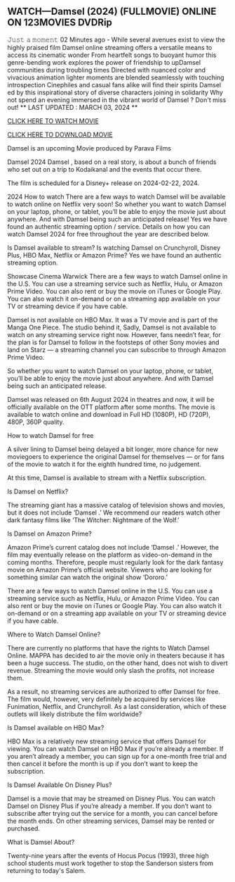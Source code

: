 WATCH—Damsel (2024) (FULLMOVIE) ONLINE ON 123MOVIES DVDRip
------------------------------------------------------------------------------------------------

𝙹𝚞𝚜𝚝 𝚊 𝚖𝚘𝚖𝚎𝚗𝚝 02 Minutes ago - While several avenues exist to view the highly praised film Damsel  online streaming offers a versatile means to access its cinematic wonder From heartfelt songs to buoyant humor this genre-bending work explores the power of friendship to upDamsel  communities during troubling times Directed with nuanced color and vivacious animation lighter moments are blended seamlessly with touching introspection Cinephiles and casual fans alike will find their spirits Damsel ed by this inspirational story of diverse characters joining in solidarity Why not spend an evening immersed in the vibrant world of Damsel ? Don't miss out!
** LAST UPDATED : MARCH 03, 2024 **

<a href='https://screenhub.site/en/movie/763215/damsel'>CLICK HERE TO WATCH MOVIE</a>

<a href='https://screenhub.site/en/movie/763215/damsel'>CLICK HERE TO DOWNLOAD MOVIE</a>


Damsel  is an upcoming Movie produced by Parava Films

Damsel  2024 Damsel , based on a real story, is about a bunch of friends who set out on a trip to Kodaikanal and the events that occur there.

The film is scheduled for a Disney+ release on 2024-02-22, 2024.

2024 How to watch There are a few ways to watch Damsel  will be available to watch online on Netflix very soon! So whether you want to watch Damsel  on your laptop, phone, or tablet, you’ll be able to enjoy the movie just about anywhere. And with Damsel  being such an anticipated release! Yes we have found an authentic streaming option / service. Details on how you can watch Damsel  2024 for free throughout the year are described below.

Is Damsel  available to stream? Is watching Damsel  on Crunchyroll, Disney Plus, HBO Max, Netflix or Amazon Prime? Yes we have found an authentic streaming option.

Showcase Cinema Warwick There are a few ways to watch Damsel  online in the U.S. You can use a streaming service such as Netflix, Hulu, or Amazon Prime Video. You can also rent or buy the movie on iTunes or Google Play. You can also watch it on-demand or on a streaming app available on your TV or streaming device if you have cable.

Damsel  is not available on HBO Max. It was a TV movie and is part of the Manga One Piece. The studio behind it, Sadly, Damsel  is not available to watch on any streaming service right now. However, fans needn’t fear, for the plan is for Damsel  to follow in the footsteps of other Sony movies and land on Starz — a streaming channel you can subscribe to through Amazon Prime Video.

So whether you want to watch Damsel  on your laptop, phone, or tablet, you’ll be able to enjoy the movie just about anywhere. And with Damsel  being such an anticipated release.

Damsel  was released on 6th August 2024 in theatres and now, it will be officially available on the OTT platform after some months. The movie is available to watch online and download in Full HD (1080P), HD (720P), 480P, 360P quality.

How to watch Damsel  for free

A silver lining to Damsel  being delayed a bit longer, more chance for new moviegoers to experience the original Damsel  for themselves — or for fans of the movie to watch it for the eighth hundred time, no judgement.

At this time, Damsel  is available to stream with a Netflix subscription.

Is Damsel  on Netflix?

The streaming giant has a massive catalog of television shows and movies, but it does not include ‘Damsel .’ We recommend our readers watch other dark fantasy films like ‘The Witcher: Nightmare of the Wolf.’

Is Damsel  on Amazon Prime?

Amazon Prime’s current catalog does not include ‘Damsel .’ However, the film may eventually release on the platform as video-on-demand in the coming months. Therefore, people must regularly look for the dark fantasy movie on Amazon Prime’s official website. Viewers who are looking for something similar can watch the original show ‘Dororo.’

There are a few ways to watch Damsel  online in the U.S. You can use a streaming service such as Netflix, Hulu, or Amazon Prime Video. You can also rent or buy the movie on iTunes or Google Play. You can also watch it on-demand or on a streaming app available on your TV or streaming device if you have cable.

Where to Watch Damsel  Online?

There are currently no platforms that have the rights to Watch Damsel  Online. MAPPA has decided to air the movie only in theaters because it has been a huge success. The studio, on the other hand, does not wish to divert revenue. Streaming the movie would only slash the profits, not increase them.

As a result, no streaming services are authorized to offer Damsel  for free. The film would, however, very definitely be acquired by services like Funimation, Netflix, and Crunchyroll. As a last consideration, which of these outlets will likely distribute the film worldwide?

Is Damsel  available on HBO Max?

HBO Max is a relatively new streaming service that offers Damsel  for viewing. You can watch Damsel  on HBO Max if you’re already a member. If you aren’t already a member, you can sign up for a one-month free trial and then cancel it before the month is up if you don’t want to keep the subscription.

Is Damsel  Available On Disney Plus?

Damsel  is a movie that may be streamed on Disney Plus. You can watch Damsel  on Disney Plus if you’re already a member. If you don’t want to subscribe after trying out the service for a month, you can cancel before the month ends. On other streaming services, Damsel  may be rented or purchased.

What is Damsel  About?

Twenty-nine years after the events of Hocus Pocus (1993), three high school students must work together to stop the Sanderson sisters from returning to today's Salem.
